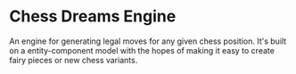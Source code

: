 # Chess Dreams Engine
An engine for generating legal moves for any given chess position. It's built on a entity-component model with the hopes of making it easy to create fairy pieces or new chess variants.
